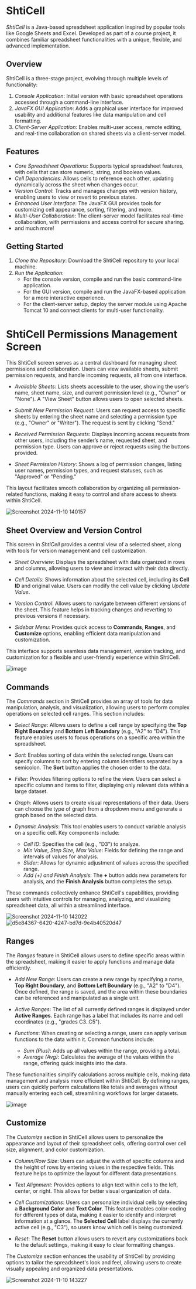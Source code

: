 # ShtiCell

*ShtiCell* is a Java-based spreadsheet application inspired by popular tools like Google Sheets and Excel. Developed as part of a course project, it combines familiar spreadsheet functionalities with a unique, flexible, and advanced implementation.

## Overview

ShtiCell is a three-stage project, evolving through multiple levels of functionality:

1. *Console Application*: Initial version with basic spreadsheet operations accessed through a command-line interface.
2. *JavaFX GUI Application*: Adds a graphical user interface for improved usability and additional features like data manipulation and cell formatting.
3. *Client-Server Application*: Enables multi-user access, remote editing, and real-time collaboration on shared sheets via a client-server model.

## Features

- *Core Spreadsheet Operations*: Supports typical spreadsheet features, with cells that can store numeric, string, and boolean values.
- *Cell Dependencies*: Allows cells to reference each other, updating dynamically across the sheet when changes occur.
- *Version Control*: Tracks and manages changes with version history, enabling users to view or revert to previous states.
- *Enhanced User Interface*: The JavaFX GUI provides tools for customizing cell appearance, sorting, filtering, and more.
- *Multi-User Collaboration*: The client-server model facilitates real-time collaboration, with permissions and access control for secure sharing.
- and much more!

## Getting Started

1. *Clone the Repository*: Download the ShtiCell repository to your local machine.
2. *Run the Application*:
   - For the console version, compile and run the basic command-line application.
   - For the GUI version, compile and run the JavaFX-based application for a more interactive experience.
   - For the client-server setup, deploy the server module using Apache Tomcat 10 and connect clients for multi-user functionality.

       

# ShtiCell Permissions Management Screen

This ShtiCell screen serves as a central dashboard for managing sheet permissions and collaboration. Users can view available sheets, submit permission requests, and handle incoming requests, all from one interface.

- *Available Sheets*: Lists sheets accessible to the user, showing the user’s name, sheet name, size, and current permission level (e.g., "Owner" or "None"). A "View Sheet" button allows users to open selected sheets.

- *Submit New Permission Request*: Users can request access to specific sheets by entering the sheet name and selecting a permission type (e.g., "Owner" or "Writer"). The request is sent by clicking "Send."

- *Received Permission Requests*: Displays incoming access requests from other users, including the sender’s name, requested sheet, and permission type. Users can approve or reject requests using the buttons provided.

- *Sheet Permission History*: Shows a log of permission changes, listing user names, permission types, and request statuses, such as "Approved" or "Pending."

This layout facilitates smooth collaboration by organizing all permission-related functions, making it easy to control and share access to sheets within ShtiCell.

![Screenshot 2024-11-10 140157](https://github.com/user-attachments/assets/c2b342a0-8069-4774-bf62-4efa095e58fa)

## Sheet Overview and Version Control

This screen in *ShtiCell* provides a central view of a selected sheet, along with tools for version management and cell customization.

- *Sheet Overview*: Displays the spreadsheet with data organized in rows and columns, allowing users to view and interact with their data directly.

- *Cell Details*: Shows information about the selected cell, including its **Cell ID** and original value. Users can modify the cell value by clicking *Update Value*.

- *Version Control*: Allows users to navigate between different versions of the sheet. This feature helps in tracking changes and reverting to previous versions if necessary.

- *Sidebar Menu*: Provides quick access to **Commands**, **Ranges**, and **Customize** options, enabling efficient data manipulation and customization.

This interface supports seamless data management, version tracking, and customization for a flexible and user-friendly experience within ShtiCell.

![image](https://github.com/user-attachments/assets/d36aa1bf-b3d4-4ebc-9942-ec91cda035f5)

## Commands

The *Commands* section in ShtiCell provides an array of tools for data manipulation, analysis, and visualization, allowing users to perform complex operations on selected cell ranges. This section includes:

- *Select Range*: Allows users to define a cell range by specifying the **Top Right Boundary** and **Bottom Left Boundary** (e.g., "A2" to "D4"). This feature enables users to focus operations on a specific area within the spreadsheet.

- *Sort*: Enables sorting of data within the selected range. Users can specify columns to sort by entering column identifiers separated by a semicolon. The **Sort** button applies the chosen order to the data.

- *Filter*: Provides filtering options to refine the view. Users can select a specific column and items to filter, displaying only relevant data within a large dataset.

- *Graph*: Allows users to create visual representations of their data. Users can choose the type of graph from a dropdown menu and generate a graph based on the selected data.

- *Dynamic Analysis*: This tool enables users to conduct variable analysis on a specific cell. Key components include:
  - *Cell ID*: Specifies the cell (e.g., "D3") to analyze.
  - *Min Value, Step Size, Max Value*: Fields for defining the range and intervals of values for analysis.
  - *Slider*: Allows for dynamic adjustment of values across the specified range.
  - *Add (+) and Finish Analysis*: The **+** button adds new parameters for analysis, and the **Finish Analysis** button completes the setup.

These commands collectively enhance ShtiCell's capabilities, providing users with intuitive controls for managing, analyzing, and visualizing spreadsheet data, all within a streamlined interface.

![Screenshot 2024-11-10 142022](https://github.com/user-attachments/assets/51bb2632-f128-4cda-a38e-4f0efd591bf0)
![d5e84367-6420-4247-bd7d-9e4b40520d47](https://github.com/user-attachments/assets/0e442514-3abd-4dc0-a6c7-21bb700f6ef3)

## Ranges

The *Ranges* feature in ShtiCell allows users to define specific areas within the spreadsheet, making it easier to apply functions and manage data efficiently.

- *Add New Range*: Users can create a new range by specifying a name, **Top Right Boundary**, and **Bottom Left Boundary** (e.g., "A2" to "D4"). Once defined, the range is saved, and the area within these boundaries can be referenced and manipulated as a single unit.

- *Active Ranges*: The list of all currently defined ranges is displayed under **Active Ranges**. Each range has a label that includes its name and cell coordinates (e.g., "grades C3..C5").

- *Functions*: When creating or selecting a range, users can apply various functions to the data within it. Common functions include:
  - *Sum (Plus)*: Adds up all values within the range, providing a total.
  - *Average (Avg)*: Calculates the average of the values within the range, offering quick insights into the data.

These functionalities simplify calculations across multiple cells, making data management and analysis more efficient within ShtiCell. By defining ranges, users can quickly perform calculations like totals and averages without manually entering each cell, streamlining workflows for larger datasets.

![image](https://github.com/user-attachments/assets/61d1758e-9c3d-4598-b75f-6f8a4bec39a3)

## Customize

The *Customize* section in ShtiCell allows users to personalize the appearance and layout of their spreadsheet cells, offering control over cell size, alignment, and color customization.

- *Column/Row Size*: Users can adjust the width of specific columns and the height of rows by entering values in the respective fields. This feature helps to optimize the layout for different data presentations.

- *Text Alignment*: Provides options to align text within cells to the left, center, or right. This allows for better visual organization of data.

- *Cell Customizations*: Users can personalize individual cells by selecting a **Background Color** and **Text Color**. This feature enables color-coding for different types of data, making it easier to identify and interpret information at a glance. The **Selected Cell** label displays the currently active cell (e.g., "C3"), so users know which cell is being customized.

- *Reset*: The **Reset** button allows users to revert any customizations back to the default settings, making it easy to clear formatting changes.

The *Customize* section enhances the usability of ShtiCell by providing options to tailor the spreadsheet's look and feel, allowing users to create visually appealing and organized data presentations.

![Screenshot 2024-11-10 143227](https://github.com/user-attachments/assets/89da4cbe-66c4-4f6f-a49d-8defe10f87ad)
